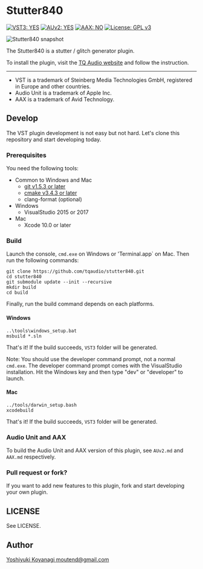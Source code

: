 Stutter840
==========

[![VST3: YES](https://img.shields.io/badge/VST3-YES-blue.svg)](https://www.steinberg.net/en/company/technologies/vst3.html)
[![AUv2: YES](https://img.shields.io/badge/AUv2-YES-blue.svg)](https://developer.apple.com/documentation/audiounit)
[![AAX: NO](https://img.shields.io/badge/AAX-NO-red.svg)](http://apps.avid.com/aax-portal/)
[![License: GPL v3](https://img.shields.io/badge/License-GPLv3-blue.svg)](https://www.gnu.org/licenses/gpl-3.0)

![Stutter840 snapshot](https://tqaudio.github.io/img/stutter840.png)

The Stutter840 is a stutter / glitch generator plugin.

To install the plugin, visit the [TQ Audio website](https://tqaudio.github.io/products/stutter840) and follow the instruction.

----------------

- VST is a trademark of Steinberg Media Technologies GmbH, registered in Europe and other countries.
- Audio Unit is a trademark of Apple Inc.
- AAX is a trademark of Avid Technology.

## Develop

The VST plugin development is not easy but not hard. Let's clone this repository and start developing today.

### Prerequisites

You need the following tools:

- Common to Windows and Mac
  - [git v1.5.3 or later](https://git-scm.com/downloads)
  - [cmake v3.4.3 or later](https://cmake.org/download/)
  - clang-format (optional)
- Windows
  - VisualStudio 2015 or 2017
- Mac
  - Xcode 10.0 or later

### Build

Launch the console, `cmd.exe` on Windows or 'Terminal.app` on Mac. Then run the following commands:

```console
git clone https://github.com/tqaudio/stutter840.git
cd stutter840
git submodule update --init --recursive
mkdir build
cd build
```

Finally, run the build command depends on each platforms.

#### Windows

```console
..\tools\windows_setup.bat
msbuild *.sln
```

That's it! If the build succeeds, `VST3` folder will be generated.

Note: You should use the developer command prompt, not a normal `cmd.exe`. The developer command prompt comes with the VisualStudio installation. Hit the Windows key and then type "dev" or "developer" to launch.

#### Mac

```console
../tools/darwin_setup.bash
xcodebuild
```

That's it! If the build succeeds, `VST3` folder will be generated.

### Audio Unit and AAX

To build the Audio Unit and AAX version of this plugin, see `AUv2.md` and `AAX.md` respectively.

### Pull request or fork?

If you want to add new features to this plugin, fork and start developing your own plugin.

## LICENSE

See LICENSE.

## Author

[Yoshiyuki Koyanagi <moutend@gmail.com>](https://github.com/moutend)
